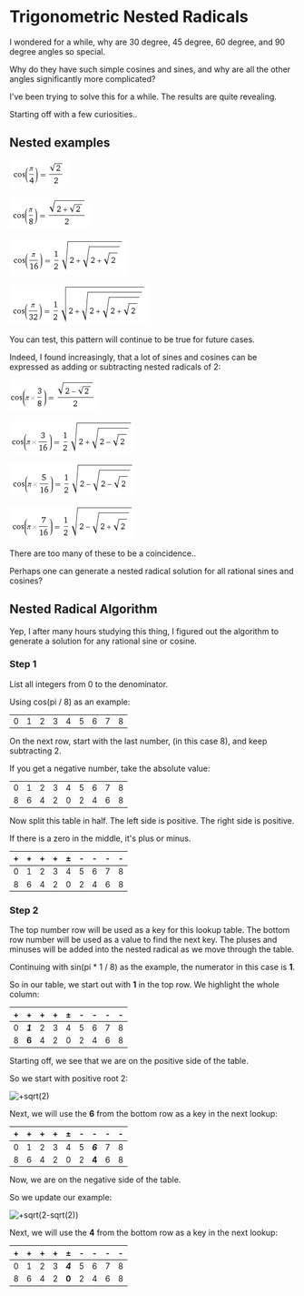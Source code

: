 # Trigonometric Nested Radicals

I wondered for a while, why are 30 degree, 45 degree, 60 degree, and 90 degree angles so special.

Why do they have such simple cosines and sines, and why are all the other angles significantly more complicated?

I've been trying to solve this for a while. The results are quite revealing.

Starting off with a few curiosities..

## Nested examples

![cos1_4](cos1_4.png)

![cos1_8](cos1_8.png)

![cos1_16](cos1_16.png)

![cos1_32](cos1_32.png)

You can test, this pattern will continue to be true for future cases.

Indeed, I found increasingly, that a lot of sines and cosines can be expressed as adding or subtracting nested radicals of 2:

![cos3_8](cos3_8.png)

![cos3_16](cos3_16.png)

![cos5_16](cos5_16.png)

![cos7_16](cos7_16.png)

There are too many of these to be a coincidence..

Perhaps one can generate a nested radical solution for all rational sines and cosines?

## Nested Radical Algorithm

Yep, I after many hours studying this thing, I figured out the algorithm to generate a solution for any rational sine or cosine.

### Step 1

List all integers from 0 to the denominator.

Using cos(pi / 8) as an example:

|  |  |  |  |  |  |  |  |  |
| --- | --- | --- | --- | --- | --- | --- | --- | --- |
| 0 | 1 | 2 | 3 | 4 | 5 | 6 | 7 | 8 |

On the next row, start with the last number, (in this case 8), and keep subtracting 2.

If you get a negative number, take the absolute value:

|  |  |  |  |  |  |  |  |  |
| --- | --- | --- | --- | --- | --- | --- | --- | --- |
| 0 | 1 | 2 | 3 | 4 | 5 | 6 | 7 | 8 |
| 8 | 6 | 4 | 2 | 0 | 2 | 4 | 6 | 8 |

Now split this table in half. The left side is positive. The right side is positive.

If there is a zero in the middle, it's plus or minus.

| + | + | + | + | ± | - | - | - | - |
| --- | --- | --- | --- | --- | --- | --- | --- | --- |
| 0 | 1 | 2 | 3 | 4 | 5 | 6 | 7 | 8 |
| 8 | 6 | 4 | 2 | 0 | 2 | 4 | 6 | 8 |

### Step 2

The top number row will be used as a key for this lookup table. The bottom row number will be used as a value to find the next key. The pluses and minuses will be added into the nested radical as we move through the table.

Continuing with sin(pi * 1 / 8) as the example, the numerator in this case is **1**.

So in our table, we start out with **1** in the top row. We highlight the whole column:

| + | **+** | + | + | ± | - | - | - | - |
| --- | --- | --- | --- | --- | --- | --- | --- | --- |
| 0 | ***1*** | 2 | 3 | 4 | 5 | 6 | 7 | 8 |
| 8 | **6** | 4 | 2 | 0 | 2 | 4 | 6 | 8 |

Starting off, we see that we are on the positive side of the table.

So we start with positive root 2:

![+sqrt(2)](p.gif)

Next, we will use the **6** from the bottom row as a key in the next lookup:

| + | + | + | + | ± | - | **-** | - | - |
| --- | --- | --- | --- | --- | --- | --- | --- | --- |
| 0 | 1 | 2 | 3 | 4 | 5 | ***6*** | 7 | 8 |
| 8 | 6 | 4 | 2 | 0 | 2 | **4** | 6 | 8 |

Now, we are on the negative side of the table.

So we update our example:

![+sqrt(2-sqrt(2))](pm.gif)

Next, we will use the **4** from the bottom row as a key in the next lookup:

| + | + | + | + | **±** | - | - | - | - |
| --- | --- | --- | --- | --- | --- | --- | --- | --- |
| 0 | 1 | 2 | 3 | ***4*** | 5 | 6 | 7 | 8 |
| 8 | 6 | 4 | 2 | **0** | 2 | 4 | 6 | 8 |
